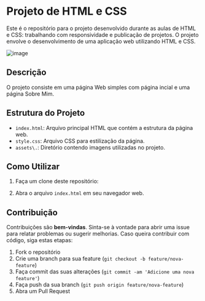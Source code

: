 # Projeto de HTML e CSS

Este é o repositório para o projeto desenvolvido durante as aulas de HTML e CSS: trabalhando com responsividade e publicação de projetos. O projeto envolve o desenvolvimento de uma aplicação web utilizando HTML e CSS.

![image](https://user-images.githubusercontent.com/77756047/211304452-220fedf0-f91b-490f-8a65-a60ce860bc5c.png)

## Descrição

O projeto consiste em uma página Web simples com página incial e uma página Sobre Mim.

## Estrutura do Projeto

- `index.html`: Arquivo principal HTML que contém a estrutura da página web.
- `style.css`: Arquivo CSS para estilização da página.
- `assets\.`: Diretório contendo imagens utilizadas no projeto.

## Como Utilizar

1. Faça um clone deste repositório:

2. Abra o arquivo `index.html` em seu navegador web.

## Contribuição

Contribuições são **bem-vindas**. Sinta-se à vontade para abrir uma issue para relatar problemas ou sugerir melhorias. Caso queira contribuir com código, siga estas etapas:

1. Fork o repositório
2. Crie uma branch para sua feature (`git checkout -b feature/nova-feature`)
3. Faça commit das suas alterações (`git commit -am 'Adicione uma nova feature'`)
4. Faça push da sua branch (`git push origin feature/nova-feature`)
5. Abra um Pull Request
